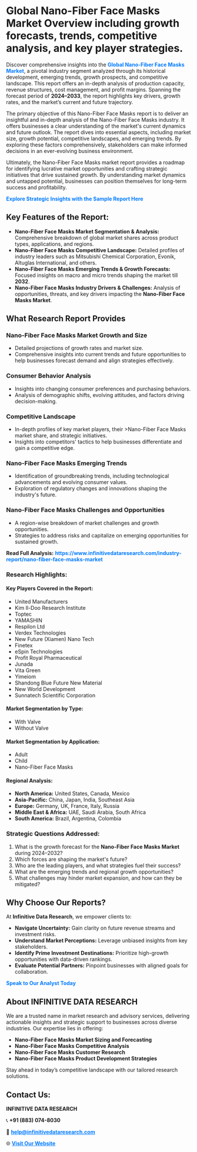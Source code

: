 <h1>Global Nano-Fiber Face Masks Market Overview including growth forecasts, trends, competitive analysis, and key player strategies.</h1>
<p>
Discover comprehensive insights into the 
<a href="https://www.infinitivedataresearch.com/industry-report/nano-fiber-face-masks-market" rel="dofollow" style="color: #007BFF; text-decoration: none;"><strong>Global Nano-Fiber Face Masks Market</strong></a>, a pivotal industry segment analyzed through its historical development, emerging trends, growth prospects, and competitive landscape. This report offers an in-depth analysis of production capacity, revenue structures, cost management, and profit margins. Spanning the forecast period of <strong>2024–2033</strong>, the report highlights key drivers, growth rates, and the market’s current and future trajectory.
</p>
<p>
The primary objective of this Nano-Fiber Face Masks report is to deliver an insightful and in-depth analysis of the Nano-Fiber Face Masks industry. It offers businesses a clear understanding of the market's current dynamics and future outlook. The report dives into essential aspects, including market size, growth potential, competitive landscapes, and emerging trends. By exploring these factors comprehensively, stakeholders can make informed decisions in an ever-evolving business environment.
</p>
<p>
Ultimately, the Nano-Fiber Face Masks market report provides a roadmap for identifying lucrative market opportunities and crafting strategic initiatives that drive sustained growth. By understanding market dynamics and untapped potential, businesses can position themselves for long-term success and profitability.
</p>
<p>
<a href="https://www.infinitivedataresearch.com/request-sample/reportId=104185" style="color: #007BFF; text-decoration: none;"><strong>Explore Strategic Insights with the Sample Report Here</strong></a>
</p>

<h2>Key Features of the Report:</h2>
<ul>
<li><strong>Nano-Fiber Face Masks Market Segmentation & Analysis:</strong> Comprehensive breakdown of global market shares across product types, applications, and regions.</li>
<li><strong>Nano-Fiber Face Masks Competitive Landscape:</strong> Detailed profiles of industry leaders such as Mitsubishi Chemical Corporation, Evonik, Altuglas International, and others.</li>
<li><strong>Nano-Fiber Face Masks Emerging Trends & Growth Forecasts:</strong> Focused insights on macro and micro trends shaping the market till <strong>2032</strong>.</li>
<li><strong>Nano-Fiber Face Masks Industry Drivers & Challenges:</strong> Analysis of opportunities, threats, and key drivers impacting the <strong>Nano-Fiber Face Masks Market</strong>.</li>
</ul>

<h2>What Research Report Provides</h2>
<h3>Nano-Fiber Face Masks Market Growth and Size</h3>
<ul>
<li>Detailed projections of growth rates and market size.</li>
<li>Comprehensive insights into current trends and future opportunities to help businesses forecast demand and align strategies effectively.</li>
</ul>

<h3>Consumer Behavior Analysis</h3>
<ul>
<li>Insights into changing consumer preferences and purchasing behaviors.</li>
<li>Analysis of demographic shifts, evolving attitudes, and factors driving decision-making.</li>
</ul>

<h3>Competitive Landscape</h3>
<ul>
<li>In-depth profiles of key market players, their >Nano-Fiber Face Masks market share, and strategic initiatives.</li>
<li>Insights into competitors' tactics to help businesses differentiate and gain a competitive edge.</li>
</ul>

<h3>Nano-Fiber Face Masks Emerging Trends</h3>
<ul>
<li>Identification of groundbreaking trends, including technological advancements and evolving consumer values.</li>
<li>Exploration of regulatory changes and innovations shaping the industry's future.</li>
</ul>

<h3>Nano-Fiber Face Masks Challenges and Opportunities</h3>
<ul>
<li>A region-wise breakdown of market challenges and growth opportunities.</li>
<li>Strategies to address risks and capitalize on emerging opportunities for sustained growth.</li>
</ul>
<p><strong>Read Full Analysis:</strong> <a href="https://www.infinitivedataresearch.com/industry-report/nano-fiber-face-masks-market" rel="dofollow" style="color: #007BFF; text-decoration: none;"><strong>https://www.infinitivedataresearch.com/industry-report/nano-fiber-face-masks-market</strong></a></p>
<h3>Research Highlights:</h3>
<h4>Key Players Covered in the Report:</h4>
<ul><li>United Manufacturers</li><li>Kim Il-Doo Research Institute</li><li>Toptec</li><li>YAMASHIN</li><li>Respilon Ltd</li><li>Verdex Technologies</li><li>New Future (Xiamen) Nano Tech</li><li>Finetex</li><li>eSpin Technologies</li><li>Profit Royal Pharmaceutical</li><li>Junada</li><li>Vita Green</li><li>Yimeiom</li><li>Shandong Blue Future New Material</li><li>New World Development</li><li>Sunnatech Scientific Corporation</li></ul>
<h4>Market Segmentation by Type:</h4>
<ul><li>With Valve</li><li>Without Valve</li></ul>
<h4>Market Segmentation by Application:</h4>
<ul><li>Adult</li><li>Child</li><li>Nano-Fiber Face Masks</li></ul>

<h4>Regional Analysis:</h4>
<ul>
<li><strong>North America:</strong> United States, Canada, Mexico</li>
<li><strong>Asia-Pacific:</strong> China, Japan, India, Southeast Asia</li>
<li><strong>Europe:</strong> Germany, UK, France, Italy, Russia</li>
<li><strong>Middle East & Africa:</strong> UAE, Saudi Arabia, South Africa</li>
<li><strong>South America:</strong> Brazil, Argentina, Colombia</li>
</ul>

<h3>Strategic Questions Addressed:</h3>
<ol>
<li>What is the growth forecast for the <strong>Nano-Fiber Face Masks Market</strong> during 2024–2032?</li>
<li>Which forces are shaping the market's future?</li>
<li>Who are the leading players, and what strategies fuel their success?</li>
<li>What are the emerging trends and regional growth opportunities?</li>
<li>What challenges may hinder market expansion, and how can they be mitigated?</li>
</ol>

<h2>Why Choose Our Reports?</h2>
<p>At <strong>Infinitive Data Research</strong>, we empower clients to:</p>
<ul>
<li><strong>Navigate Uncertainty:</strong> Gain clarity on future revenue streams and investment risks.</li>
<li><strong>Understand Market Perceptions:</strong> Leverage unbiased insights from key stakeholders.</li>
<li><strong>Identify Prime Investment Destinations:</strong> Prioritize high-growth opportunities with data-driven rankings.</li>
<li><strong>Evaluate Potential Partners:</strong> Pinpoint businesses with aligned goals for collaboration.</li>
</ul>
<p><a href="https://www.infinitivedataresearch.com/industry-report/nano-fiber-face-masks-market" rel="dofollow" style="color: #007BFF; text-decoration: none;"><strong>Speak to Our Analyst Today</strong></a></p>

<h2>About INFINITIVE DATA RESEARCH</h2>
<p>We are a trusted name in market research and advisory services, delivering actionable insights and strategic support to businesses across diverse industries. Our expertise lies in offering:</p>
<ul>
<li><strong>Nano-Fiber Face Masks Market Sizing and Forecasting</strong></li>
<li><strong>Nano-Fiber Face Masks Competitive Analysis</strong></li>
<li><strong>Nano-Fiber Face Masks Customer Research</strong></li>
<li><strong>Nano-Fiber Face Masks Product Development Strategies</strong></li>
</ul>
<p>Stay ahead in today’s competitive landscape with our tailored research solutions.</p>

<h2>Contact Us:</h2>
<p><strong>INFINITIVE DATA RESEARCH</strong></p>
<p>📞 <strong>+91 (883) 074-8030</strong></p>
<p>📧 <strong><a href="mailto:help@infinitivedataresearch.com" style="color: #007BFF;">help@infinitivedataresearch.com</a></strong></p>
<p>🌐 <strong><a href="https://www.infinitivedataresearch.com" rel="dofollow" style="color: #007BFF;">Visit Our Website</a></strong></p>